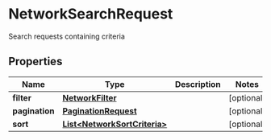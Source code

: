 

# NetworkSearchRequest

Search requests containing criteria

## Properties

| Name | Type | Description | Notes |
|------------ | ------------- | ------------- | -------------|
|**filter** | [**NetworkFilter**](NetworkFilter.md) |  |  [optional] |
|**pagination** | [**PaginationRequest**](PaginationRequest.md) |  |  [optional] |
|**sort** | [**List&lt;NetworkSortCriteria&gt;**](NetworkSortCriteria.md) |  |  [optional] |



